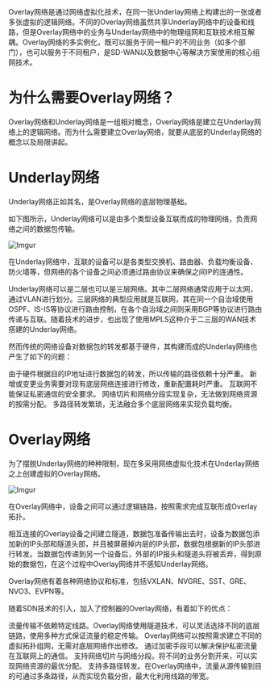 Overlay网络是通过网络虚拟化技术，在同一张Underlay网络上构建出的一张或者多张虚拟的逻辑网络。不同的Overlay网络虽然共享Underlay网络中的设备和线路，但是Overlay网络中的业务与Underlay网络中的物理组网和互联技术相互解耦。Overlay网络的多实例化，既可以服务于同一租户的不同业务（如多个部门），也可以服务于不同租户，是SD-WAN以及数据中心等解决方案使用的核心组网技术。

# 为什么需要Overlay网络？

Overlay网络和Underlay网络是一组相对概念，Overlay网络是建立在Underlay网络上的逻辑网络。而为什么需要建立Overlay网络，就要从底层的Underlay网络的概念以及局限讲起。

# Underlay网络

Underlay网络正如其名，是Overlay网络的底层物理基础。

如下图所示，Underlay网络可以是由多个类型设备互联而成的物理网络，负责网络之间的数据包传输。

![Imgur](https://i.imgur.com/fSJMntU.png)

在Underlay网络中，互联的设备可以是各类型交换机、路由器、负载均衡设备、防火墙等，但网络的各个设备之间必须通过路由协议来确保之间IP的连通性。

Underlay网络可以是二层也可以是三层网络。其中二层网络通常应用于以太网，通过VLAN进行划分。三层网络的典型应用就是互联网，其在同一个自治域使用OSPF、IS-IS等协议进行路由控制，在各个自治域之间则采用BGP等协议进行路由传递与互联。随着技术的进步，也出现了使用MPLS这种介于二三层的WAN技术搭建的Underlay网络。

然而传统的网络设备对数据包的转发都基于硬件，其构建而成的Underlay网络也产生了如下的问题：

由于硬件根据目的IP地址进行数据包的转发，所以传输的路径依赖十分严重。
新增或变更业务需要对现有底层网络连接进行修改，重新配置耗时严重。
互联网不能保证私密通信的安全要求。
网络切片和网络分段实现复杂，无法做到网络资源的按需分配。
多路径转发繁琐，无法融合多个底层网络来实现负载均衡。

# Overlay网络

为了摆脱Underlay网络的种种限制，现在多采用网络虚拟化技术在Underlay网络之上创建虚拟的Overlay网络。

![Imgur](https://i.imgur.com/nwXJM6H.png)

在Overlay网络中，设备之间可以通过逻辑链路，按照需求完成互联形成Overlay拓扑。

相互连接的Overlay设备之间建立隧道，数据包准备传输出去时，设备为数据包添加新的IP头部和隧道头部，并且被屏蔽掉内层的IP头部，数据包根据新的IP头部进行转发。当数据包传递到另一个设备后，外部的IP报头和隧道头将被丢弃，得到原始的数据包，在这个过程中Overlay网络并不感知Underlay网络。

Overlay网络有着各种网络协议和标准，包括VXLAN、NVGRE、SST、GRE、NVO3、EVPN等。

随着SDN技术的引入，加入了控制器的Overlay网络，有着如下的优点：

流量传输不依赖特定线路。Overlay网络使用隧道技术，可以灵活选择不同的底层链路，使用多种方式保证流量的稳定传输。
Overlay网络可以按照需求建立不同的虚拟拓扑组网，无需对底层网络作出修改。
通过加密手段可以解决保护私密流量在互联网上的通信。
支持网络切片与网络分段。将不同的业务分割开来，可以实现网络资源的最优分配。
支持多路径转发。在Overlay网络中，流量从源传输到目的可通过多条路径，从而实现负载分担，最大化利用线路的带宽。
